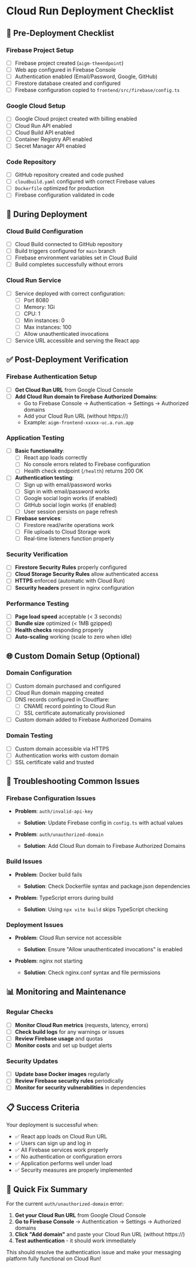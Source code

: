 # Cloud Run Deployment Checklist

## 🚀 Pre-Deployment Checklist

### Firebase Project Setup
- [ ] Firebase project created (`aigm-theendpoint`)
- [ ] Web app configured in Firebase Console
- [ ] Authentication enabled (Email/Password, Google, GitHub)
- [ ] Firestore database created and configured
- [ ] Firebase configuration copied to `frontend/src/firebase/config.ts`

### Google Cloud Setup
- [ ] Google Cloud project created with billing enabled
- [ ] Cloud Run API enabled
- [ ] Cloud Build API enabled
- [ ] Container Registry API enabled
- [ ] Secret Manager API enabled

### Code Repository
- [ ] GitHub repository created and code pushed
- [ ] `cloudbuild.yaml` configured with correct Firebase values
- [ ] `Dockerfile` optimized for production
- [ ] Firebase configuration validated in code

## 🔧 During Deployment

### Cloud Build Configuration
- [ ] Cloud Build connected to GitHub repository
- [ ] Build triggers configured for `main` branch
- [ ] Firebase environment variables set in Cloud Build
- [ ] Build completes successfully without errors

### Cloud Run Service
- [ ] Service deployed with correct configuration:
  - [ ] Port 8080
  - [ ] Memory: 1Gi
  - [ ] CPU: 1
  - [ ] Min instances: 0
  - [ ] Max instances: 100
  - [ ] Allow unauthenticated invocations
- [ ] Service URL accessible and serving the React app

## ✅ Post-Deployment Verification

### Firebase Authentication Setup
- [ ] **Get Cloud Run URL** from Google Cloud Console
- [ ] **Add Cloud Run domain to Firebase Authorized Domains**:
  - Go to Firebase Console → Authentication → Settings → Authorized domains
  - Add your Cloud Run URL (without https://)
  - Example: `aigm-frontend-xxxxx-uc.a.run.app`

### Application Testing
- [ ] **Basic functionality**:
  - [ ] React app loads correctly
  - [ ] No console errors related to Firebase configuration
  - [ ] Health check endpoint (`/health`) returns 200 OK

- [ ] **Authentication testing**:
  - [ ] Sign up with email/password works
  - [ ] Sign in with email/password works
  - [ ] Google social login works (if enabled)
  - [ ] GitHub social login works (if enabled)
  - [ ] User session persists on page refresh

- [ ] **Firebase services**:
  - [ ] Firestore read/write operations work
  - [ ] File uploads to Cloud Storage work
  - [ ] Real-time listeners function properly

### Security Verification
- [ ] **Firestore Security Rules** properly configured
- [ ] **Cloud Storage Security Rules** allow authenticated access
- [ ] **HTTPS** enforced (automatic with Cloud Run)
- [ ] **Security headers** present in nginx configuration

### Performance Testing
- [ ] **Page load speed** acceptable (< 3 seconds)
- [ ] **Bundle size** optimized (< 1MB gzipped)
- [ ] **Health checks** responding properly
- [ ] **Auto-scaling** working (scale to zero when idle)

## 🌐 Custom Domain Setup (Optional)

### Domain Configuration
- [ ] Custom domain purchased and configured
- [ ] Cloud Run domain mapping created
- [ ] DNS records configured in Cloudflare:
  - [ ] CNAME record pointing to Cloud Run
  - [ ] SSL certificate automatically provisioned
- [ ] Custom domain added to Firebase Authorized Domains

### Domain Testing
- [ ] Custom domain accessible via HTTPS
- [ ] Authentication works with custom domain
- [ ] SSL certificate valid and trusted

## 🚨 Troubleshooting Common Issues

### Firebase Configuration Issues
- **Problem**: `auth/invalid-api-key`
  - **Solution**: Update Firebase config in `config.ts` with actual values

- **Problem**: `auth/unauthorized-domain`
  - **Solution**: Add Cloud Run domain to Firebase Authorized Domains

### Build Issues
- **Problem**: Docker build fails
  - **Solution**: Check Dockerfile syntax and package.json dependencies

- **Problem**: TypeScript errors during build
  - **Solution**: Using `npx vite build` skips TypeScript checking

### Deployment Issues
- **Problem**: Cloud Run service not accessible
  - **Solution**: Ensure "Allow unauthenticated invocations" is enabled

- **Problem**: nginx not starting
  - **Solution**: Check nginx.conf syntax and file permissions

## 📊 Monitoring and Maintenance

### Regular Checks
- [ ] **Monitor Cloud Run metrics** (requests, latency, errors)
- [ ] **Check build logs** for any warnings or issues
- [ ] **Review Firebase usage** and quotas
- [ ] **Monitor costs** and set up budget alerts

### Security Updates
- [ ] **Update base Docker images** regularly
- [ ] **Review Firebase security rules** periodically
- [ ] **Monitor for security vulnerabilities** in dependencies

## 📋 Success Criteria

Your deployment is successful when:
- ✅ React app loads on Cloud Run URL
- ✅ Users can sign up and log in
- ✅ All Firebase services work properly
- ✅ No authentication or configuration errors
- ✅ Application performs well under load
- ✅ Security measures are properly implemented

## 🎯 Quick Fix Summary

For the current `auth/unauthorized-domain` error:

1. **Get your Cloud Run URL** from Google Cloud Console
2. **Go to Firebase Console** → Authentication → Settings → Authorized domains
3. **Click "Add domain"** and paste your Cloud Run URL (without https://)
4. **Test authentication** - it should work immediately

This should resolve the authentication issue and make your messaging platform fully functional on Cloud Run!